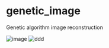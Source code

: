 # genetic_image
Genetic algorithm image reconstruction

![image](https://user-images.githubusercontent.com/31891596/51468664-37be2500-1d78-11e9-9446-50638b0401ae.jpg)
![ddd](https://user-images.githubusercontent.com/31891596/51468702-460c4100-1d78-11e9-8d37-d6b7f96b749d.JPG)
